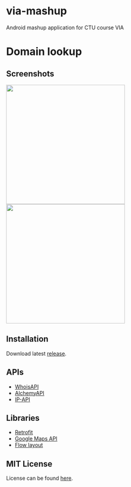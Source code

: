 # via-mashup
Android mashup application for CTU course VIA

# Domain lookup
Screenshots
-----------
<img src="https://github.com/arenaq/via-mashup/blob/master/screenshot1.png" width="320">
<img src="https://github.com/arenaq/via-mashup/blob/master/screenshot2.png" width="320">

Installation
-----------
Download latest [release](https://github.com/arenaq/via-mashup/releases).

APIs
-----------
* [WhoisAPI](http://arenaq-mashup.duke-hq.net/doc/)
* [AlchemyAPI](http://www.alchemyapi.com/)
* [IP-API](http://ip-api.com/)

Libraries
-----------
* [Retrofit](https://github.com/square/retrofit)
* [Google Maps API](https://developers.google.com/maps/)
* [Flow layout](https://github.com/ApmeM/android-flowlayout)

MIT License
-----------

License can be found [here](https://github.com/arenaq/via-mashup/blob/master/LICENSE).
